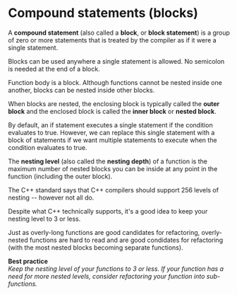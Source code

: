 # Compound statements (blocks)

A **compound statement** (also called a **block**, or **block statement**) is a group of zero or more statements that is treated by the compiler as if it were a single statement.

Blocks can be used anywhere a single statement is allowed. No semicolon is needed at the end of a block.

Function body is a block. Although functions cannot be nested inside one another, blocks can be nested inside other blocks. 

When blocks are nested, the enclosing block is typically called the **outer block** and the enclosed block is called the **inner block** or **nested block**.

By default, an if statement executes a single statement if the condition evaluates to true. However, we can replace this single statement with a block of statements if we want multiple statements to execute when the condition evaluates to true.

The **nesting level** (also called the **nesting depth**) of a function is the maximum number of nested blocks you can be inside at any point in the function (including the outer block).

The C++ standard says that C++ compilers should support 256 levels of nesting -- however not all do.

Despite what C++ technically supports, it's a good idea to keep your nesting level to 3 or less. 

Just as overly-long functions are good candidates for refactoring, overly-nested functions are hard to read and are good condidates for refactoring (with the most nested blocks becoming separate functions).

**Best practice**<br/>
_Keep the nesting level of your functions to 3 or less. If your function has a need for more nested levels, consider refactoring your function into sub-functions._
